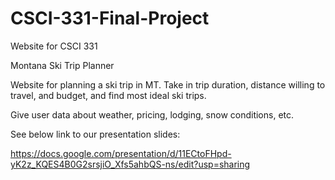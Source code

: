# CSCI-331-Final-Project
Website for CSCI 331

Montana Ski Trip Planner

Website for planning a ski trip in MT. Take in trip duration, distance willing to travel, and budget, and find most ideal ski trips.

Give user data about weather, pricing, lodging, snow conditions, etc.

See below link to our presentation slides:

https://docs.google.com/presentation/d/11ECtoFHpd-yK2z_KQES4B0G2srsjiO_Xfs5ahbQS-ns/edit?usp=sharing
